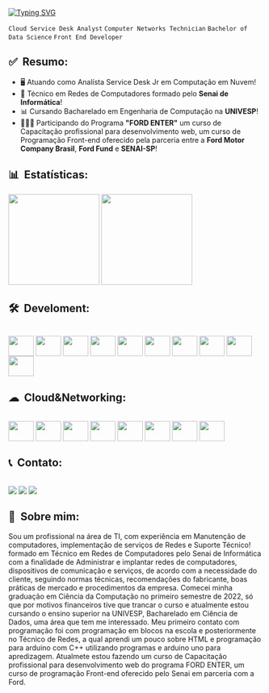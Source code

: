 [![Typing SVG](https://readme-typing-svg.herokuapp.com/?color=&size=35&center=true&vCenter=true&width=1000&lines=Olá,+meu+nome+é+Matheus;Sejam+Bem-vindos!;Profissional+em+TI+:%29)](https://git.io/typing-svg)

`Cloud Service Desk Analyst` 
`Computer Networks Technician`
`Bachelor of Data Science` 
`Front End Developer`

## ✅ &nbsp;Resumo: ##
* 🖥️ Atuando como Analísta Service Desk Jr em Computação em Nuvem!
* 🔌 Técnico em Redes de Computadores formado pelo **Senai de Informática**!
* 📊 Cursando Bacharelado em Engenharia de Computação na **UNIVESP**!
* 👨🏻‍💻 Participando do Programa **"FORD ENTER"** um curso de Capacitação profissional para desenvolvimento web, um curso de Programação Front-end oferecido pela parceria entre a **Ford Motor Company Brasil**, **Ford Fund** e **SENAI-SP**!


## 📊 &nbsp;Estatísticas: ##
<div>
    <img height="180em" src="https://github-readme-stats.vercel.app/api?username=MatheusFernandesSantos&show_icons=true&theme=dracula">
    <img height="180em" src="https://github-readme-stats.vercel.app/api/top-langs/?username=MatheusFernandesSantos&layout=compact&langs-count=168&theme=dracula">
  </a>
</div>

## 🛠 &nbsp;Develoment: ##
<div> <br>
  <img align="center"  height="40" width="50"src="https://cdn.jsdelivr.net/gh/devicons/devicon/icons/html5/html5-original.svg" />   
  <img align="center"  height="40" width="50" src="https://cdn.jsdelivr.net/gh/devicons/devicon/icons/css3/css3-original.svg" />
  <img align="center"  height="40" width="50" src="https://cdn.jsdelivr.net/gh/devicons/devicon/icons/javascript/javascript-original.svg" />
  <img align="center"  height="40" width="50" src="https://cdn.jsdelivr.net/gh/devicons/devicon/icons/nodejs/nodejs-original.svg" />
  <img align="center"  height="40" width="50" src="https://cdn.jsdelivr.net/gh/devicons/devicon/icons/cplusplus/cplusplus-original.svg" />
  <img align="center"  height="40" width="50" src="https://cdn.jsdelivr.net/gh/devicons/devicon/icons/python/python-original.svg" />
  <img align="center"  height="40" width="50" src="https://cdn.jsdelivr.net/gh/devicons/devicon/icons/github/github-original.svg" />
  <img align="center"  height="40" width="50" src="https://cdn.jsdelivr.net/gh/devicons/devicon/icons/git/git-original.svg" />
  <img align="center"  height="40" width="50" src="https://cdn.jsdelivr.net/gh/devicons/devicon/icons/vscode/vscode-original.svg" />
  <img align="center"  height="40" width="50" src="https://cdn.jsdelivr.net/gh/devicons/devicon/icons/wordpress/wordpress-original.svg" />
</div>

## ☁ &nbsp;Cloud&Networking: ##
<div> <br>
  <img align="center"  height="40" width="50" src="https://cdn.jsdelivr.net/gh/devicons/devicon/icons/amazonwebservices/amazonwebservices-plain-wordmark.svg" />
  <img align="center"  height="40" width="50" src="https://cdn.jsdelivr.net/gh/devicons/devicon/icons/azure/azure-original.svg" />
  <img align="center"  height="40" width="50" src="https://cdn.jsdelivr.net/gh/devicons/devicon/icons/googlecloud/googlecloud-original.svg" />
  <img align="center"  height="40" width="50" src="https://cdn.jsdelivr.net/gh/devicons/devicon/icons/docker/docker-original.svg" />
  <img align="center"  height="40" width="50" src="https://cdn.jsdelivr.net/gh/devicons/devicon/icons/grafana/grafana-original.svg" />
  <img align="center"  height="40" width="50" src="https://cdn.jsdelivr.net/gh/devicons/devicon/icons/putty/putty-original.svg" />
  <img align="center"  height="40" width="50" src="https://cdn.jsdelivr.net/gh/devicons/devicon/icons/linux/linux-original.svg" />
  <img align="center"  height="40" width="50" src="https://cdn.jsdelivr.net/gh/devicons/devicon/icons/windows8/windows8-original.svg" />
</div>

## 📞 &nbsp;Contato: ##
<div> <br>
  <a href="https://api.whatsapp.com/send?phone=5511995783029"><img src="https://img.shields.io/badge/WhatsApp-25D366?style=for-the-badge&logo=whatsapp&logoColor=white"></a>
  <a href = "mailto:matheusfsantos@gmail.com"><img src="https://img.shields.io/badge/-Gmail-%23333?style=for-the-badge&logo=gmail&logoColor=white" target="_blank"></a>
  <a href="https://www.linkedin.com/in/matheus-fernandes-santos-7a5169204" target="_blank"><img src="https://img.shields.io/badge/-LinkedIn-%230077B5?style=for-the-badge&logo=linkedin&logoColor=white" target="_blank"></a> 
</div>

## 📝 &nbsp;Sobre mim: ##

Sou um profissional na área de TI, com experiência em Manutenção de computadores, implementação de serviços de Redes e Suporte Técnico! formado em Técnico em Redes de Computadores pelo Senai de Informática com a finalidade de Administrar e implantar redes de computadores, dispositivos de comunicação e serviços, de acordo com a necessidade do cliente, seguindo normas técnicas, recomendações do fabricante, boas práticas de mercado e procedimentos da empresa. Comecei minha graduação em Ciência da Computação no primeiro semestre de 2022, só que por motivos financeiros tive que trancar o curso e atualmente estou cursando o ensino superior na UNIVESP, Bacharelado em Ciência de Dados, uma área que tem me interessado. Meu primeiro contato com programação foi com programação em blocos na escola e posteriormente no Técnico de Redes, a qual aprendi um pouco sobre HTML e programação para arduino com C++ utilizando programas e arduino uno para apredizagem. Atualmete estou fazendo um curso de Capacitação profissional para desenvolvimento web do programa FORD ENTER, um curso de programação Front-end oferecido pelo Senai em parceria com a Ford.

<!--
**MatheusFernandesSantos/MatheusFernandesSantos** is a ✨ _special_ ✨ repository because its `README.md` (this file) appears on your GitHub profile.

Here are some ideas to get you started:

- 🔭 I’m currently working on ...
- 🌱 I’m currently learning ...
- 👯 I’m looking to collaborate on ...
- 🤔 I’m looking for help with ...
- 💬 Ask me about ...
- 📫 How to reach me: ...
- 😄 Pronouns: ...
- ⚡ Fun fact: ...
-->
